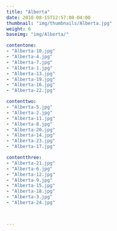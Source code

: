 ```yaml
---
title: "Alberta"
date: 2018-08-15T12:57:08-04:00
thumbnail: "img/thumbnails/Alberta.jpg"
weight: 6
baseimg: "img/Alberta/"

contentone:
- "Alberta-10.jpg"
- "Alberta-4.jpg"
- "Alberta-7.jpg"
- "Alberta-1.jpg"
- "Alberta-13.jpg"
- "Alberta-19.jpg"
- "Alberta-16.jpg"
- "Alberta-22.jpg"

contenttwo:
- "Alberta-5.jpg"
- "Alberta-2.jpg"
- "Alberta-11.jpg"
- "Alberta-8.jpg"
- "Alberta-20.jpg"
- "Alberta-14.jpg"
- "Alberta-23.jpg"
- "Alberta-17.jpg"

contentthree:
- "Alberta-21.jpg"
- "Alberta-6.jpg"
- "Alberta-12.jpg"
- "Alberta-9.jpg"
- "Alberta-15.jpg"
- "Alberta-18.jpg"
- "Alberta-3.jpg"
- "Alberta-24.jpg"



---
```

